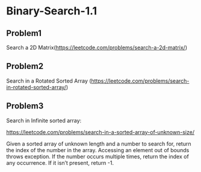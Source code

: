 # Binary-Search-1.1


## Problem1 
Search a 2D Matrix(https://leetcode.com/problems/search-a-2d-matrix/)

## Problem2 
Search in a Rotated Sorted Array (https://leetcode.com/problems/search-in-rotated-sorted-array/)




## Problem3
Search in Infinite sorted array: 

https://leetcode.com/problems/search-in-a-sorted-array-of-unknown-size/

Given a sorted array of unknown length and a number to search for, return the index of the number in the array. Accessing an element out of bounds throws exception. If the number occurs multiple times, return the index of any occurrence. If it isn’t present, return -1.

